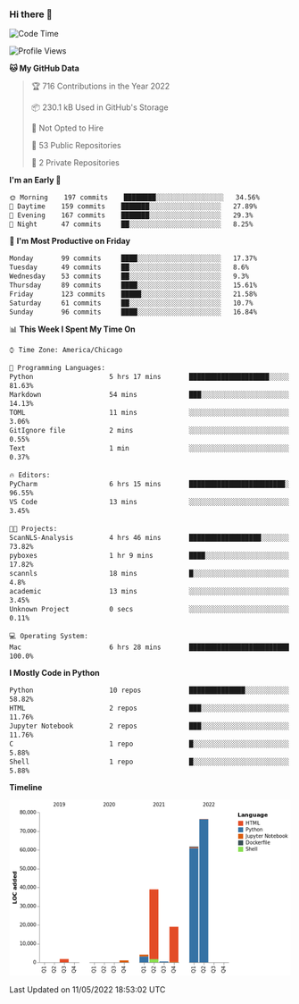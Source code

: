 ### Hi there 👋

<!--
**cauliyang/cauliyang** is a ✨ _special_ ✨ repository because its `README.md` (this file) appears on your GitHub profile.

Here are some ideas to get you started:

- 🔭 I’m currently working on ...
- 🌱 I’m currently learning ...
- 👯 I’m looking to collaborate on ...
- 🤔 I’m looking for help with ...
- 💬 Ask me about ...
- 📫 How to reach me: ...
- 😄 Pronouns: ...
- ⚡ Fun fact: ...
-->

<!--START_SECTION:waka-->
![Code Time](http://img.shields.io/badge/Code%20Time-0-blue)

![Profile Views](http://img.shields.io/badge/Profile%20Views-0-blue)

**🐱 My GitHub Data** 

> 🏆 716 Contributions in the Year 2022
 > 
> 📦 230.1 kB Used in GitHub's Storage 
 > 
> 🚫 Not Opted to Hire
 > 
> 📜 53 Public Repositories 
 > 
> 🔑 2 Private Repositories  
 > 
**I'm an Early 🐤** 

```text
🌞 Morning    197 commits    ████████░░░░░░░░░░░░░░░░░   34.56% 
🌆 Daytime    159 commits    ███████░░░░░░░░░░░░░░░░░░   27.89% 
🌃 Evening    167 commits    ███████░░░░░░░░░░░░░░░░░░   29.3% 
🌙 Night      47 commits     ██░░░░░░░░░░░░░░░░░░░░░░░   8.25%

```
📅 **I'm Most Productive on Friday** 

```text
Monday       99 commits     ████░░░░░░░░░░░░░░░░░░░░░   17.37% 
Tuesday      49 commits     ██░░░░░░░░░░░░░░░░░░░░░░░   8.6% 
Wednesday    53 commits     ██░░░░░░░░░░░░░░░░░░░░░░░   9.3% 
Thursday     89 commits     ████░░░░░░░░░░░░░░░░░░░░░   15.61% 
Friday       123 commits    █████░░░░░░░░░░░░░░░░░░░░   21.58% 
Saturday     61 commits     ██░░░░░░░░░░░░░░░░░░░░░░░   10.7% 
Sunday       96 commits     ████░░░░░░░░░░░░░░░░░░░░░   16.84%

```


📊 **This Week I Spent My Time On** 

```text
⌚︎ Time Zone: America/Chicago

💬 Programming Languages: 
Python                   5 hrs 17 mins       ████████████████████░░░░░   81.63% 
Markdown                 54 mins             ███░░░░░░░░░░░░░░░░░░░░░░   14.13% 
TOML                     11 mins             ░░░░░░░░░░░░░░░░░░░░░░░░░   3.06% 
GitIgnore file           2 mins              ░░░░░░░░░░░░░░░░░░░░░░░░░   0.55% 
Text                     1 min               ░░░░░░░░░░░░░░░░░░░░░░░░░   0.37%

🔥 Editors: 
PyCharm                  6 hrs 15 mins       ████████████████████████░   96.55% 
VS Code                  13 mins             ░░░░░░░░░░░░░░░░░░░░░░░░░   3.45%

🐱‍💻 Projects: 
ScanNLS-Analysis         4 hrs 46 mins       ██████████████████░░░░░░░   73.82% 
pyboxes                  1 hr 9 mins         ████░░░░░░░░░░░░░░░░░░░░░   17.82% 
scannls                  18 mins             █░░░░░░░░░░░░░░░░░░░░░░░░   4.8% 
academic                 13 mins             ░░░░░░░░░░░░░░░░░░░░░░░░░   3.45% 
Unknown Project          0 secs              ░░░░░░░░░░░░░░░░░░░░░░░░░   0.11%

💻 Operating System: 
Mac                      6 hrs 28 mins       █████████████████████████   100.0%

```

**I Mostly Code in Python** 

```text
Python                   10 repos            ██████████████░░░░░░░░░░░   58.82% 
HTML                     2 repos             ███░░░░░░░░░░░░░░░░░░░░░░   11.76% 
Jupyter Notebook         2 repos             ███░░░░░░░░░░░░░░░░░░░░░░   11.76% 
C                        1 repo              █░░░░░░░░░░░░░░░░░░░░░░░░   5.88% 
Shell                    1 repo              █░░░░░░░░░░░░░░░░░░░░░░░░   5.88%

```


**Timeline**

![Chart not found](https://raw.githubusercontent.com/cauliyang/cauliyang/main/charts/bar_graph.png) 


 Last Updated on 11/05/2022 18:53:02 UTC
<!--END_SECTION:waka-->

